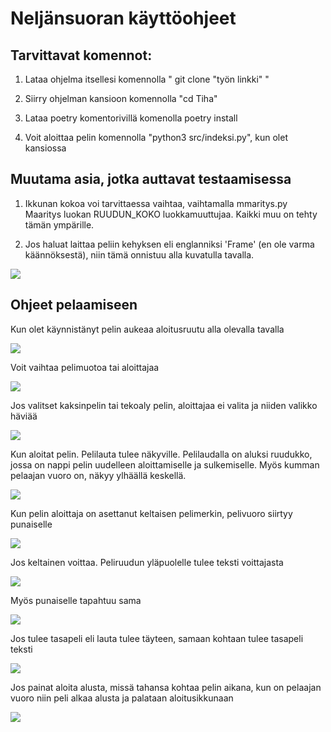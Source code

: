 # Neljänsuoran käyttöohjeet

## Tarvittavat komennot:
1. Lataa ohjelma itsellesi komennolla " git clone "työn linkki" "

2. Siirry ohjelman kansioon komennolla "cd Tiha"

3. Lataa poetry komentorivillä komenolla poetry install

4. Voit aloittaa pelin komennolla "python3 src/indeksi.py", kun olet kansiossa

## Muutama asia, jotka auttavat testaamisessa

1. Ikkunan kokoa voi tarvittaessa vaihtaa, vaihtamalla mmaritys.py Maaritys luokan RUUDUN_KOKO luokkamuuttujaa. Kaikki muu on tehty tämän ympärille.

2. Jos haluat laittaa peliin kehyksen eli englanniksi 'Frame' (en ole varma käännöksestä), niin tämä onnistuu alla kuvatulla tavalla.

![](./kuvat/noframe.png)

## Ohjeet pelaamiseen

Kun olet käynnistänyt pelin aukeaa aloitusruutu alla olevalla tavalla

![](./kuvat/aloitusruutu.png)

Voit vaihtaa pelimuotoa tai aloittajaa

![](./kuvat/aloitusruutu_tekoaly_aloitus.png)

Jos valitset kaksinpelin tai tekoaly pelin, aloittajaa ei valita ja niiden valikko häviää

![](./kuvat/aloitusruutu_ilman_aloittajaa.png)

Kun aloitat pelin. Pelilauta tulee näkyville. Pelilaudalla on aluksi ruudukko, jossa on nappi pelin uudelleen aloittamiselle ja sulkemiselle. Myös kumman pelaajan vuoro on, näkyy ylhäällä keskellä.

![](./kuvat/peliruutu.png)

Kun pelin aloittaja on asettanut keltaisen pelimerkin, pelivuoro siirtyy punaiselle

![](./kuvat/punaisen_vuoro.png)

Jos keltainen voittaa. Peliruudun yläpuolelle tulee teksti voittajasta

![](./kuvat/keltainen_voitti.png)

Myös punaiselle tapahtuu sama

![](./kuvat/punainen_voitti.png)

Jos tulee tasapeli eli lauta tulee täyteen, samaan kohtaan tulee tasapeli teksti

![](./kuvat/tasapeli.png)

Jos painat aloita alusta, missä tahansa kohtaa pelin aikana, kun on pelaajan vuoro niin peli alkaa alusta ja palataan aloitusikkunaan

![](./kuvat/aloitusruutu.png)
